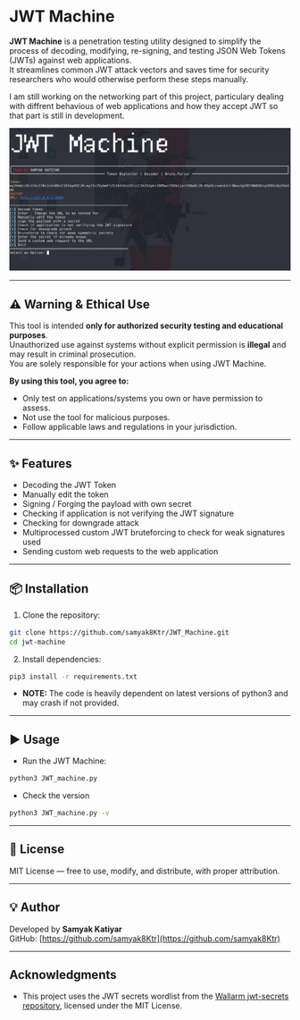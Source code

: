 # JWT Machine

**JWT Machine** is a penetration testing utility designed to simplify the process of decoding, modifying, re-signing, and testing JSON Web Tokens (JWTs) against web applications.  
It streamlines common JWT attack vectors and saves time for security researchers who would otherwise perform these steps manually.

I am still working on the networking part of this project, particulary dealing with diffrent behavious of web applications and how they accept JWT so that part is still in development.

![JWT Machine Banner](images/interface.png)

---

## ⚠️ Warning & Ethical Use

This tool is intended **only for authorized security testing and educational purposes**.  
Unauthorized use against systems without explicit permission is **illegal** and may result in criminal prosecution.  
You are solely responsible for your actions when using JWT Machine.

**By using this tool, you agree to:**
- Only test on applications/systems you own or have permission to assess.
- Not use the tool for malicious purposes.
- Follow applicable laws and regulations in your jurisdiction.

---

## ✨ Features


- Decoding the JWT Token  
-  Manually edit the token  
- Signing / Forging the payload with own secret  
- Checking if application is not verifying the JWT signature  
- Checking for downgrade attack  
- Multiprocessed custom JWT bruteforcing to check for weak signatures used
- Sending custom web requests to the web application  

---

## 📦 Installation

1. Clone the repository:
```bash
git clone https://github.com/samyak8Ktr/JWT_Machine.git
cd jwt-machine
```

2. Install dependencies:
```bash
pip3 install -r requirements.txt
```
- **NOTE:** The code is heavily dependent on latest versions of python3 and may crash if not provided.

---

## ▶️ Usage

- Run the JWT Machine:
```bash
python3 JWT_machine.py
```

- Check the version
```bash
python3 JWT_machine.py -v
```

---

## 📜 License

MIT License — free to use, modify, and distribute, with proper attribution.

---

## 💡 Author

Developed by **Samyak Katiyar**  
GitHub: [https://github.com/samyak8Ktr](https://github.com/samyak8Ktr)

---

## Acknowledgments

- This project uses the JWT secrets wordlist from the [Wallarm jwt-secrets repository](https://github.com/wallarm/jwt-secrets), licensed under the MIT License.  
